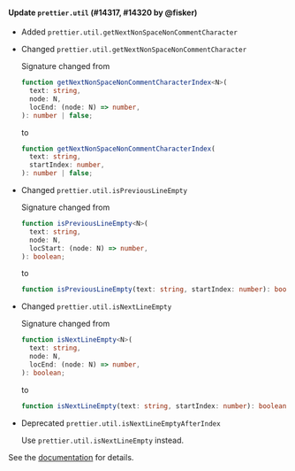 #### Update `prettier.util` (#14317, #14320 by @fisker)

- Added `prettier.util.getNextNonSpaceNonCommentCharacter`
- Changed `prettier.util.getNextNonSpaceNonCommentCharacter`

  Signature changed from

  ```ts
  function getNextNonSpaceNonCommentCharacterIndex<N>(
    text: string,
    node: N,
    locEnd: (node: N) => number,
  ): number | false;
  ```

  to

  ```ts
  function getNextNonSpaceNonCommentCharacterIndex(
    text: string,
    startIndex: number,
  ): number | false;
  ```

- Changed `prettier.util.isPreviousLineEmpty`

  Signature changed from

  ```ts
  function isPreviousLineEmpty<N>(
    text: string,
    node: N,
    locStart: (node: N) => number,
  ): boolean;
  ```

  to

  ```ts
  function isPreviousLineEmpty(text: string, startIndex: number): boolean;
  ```

- Changed `prettier.util.isNextLineEmpty`

  Signature changed from

  ```ts
  function isNextLineEmpty<N>(
    text: string,
    node: N,
    locEnd: (node: N) => number,
  ): boolean;
  ```

  to

  ```ts
  function isNextLineEmpty(text: string, startIndex: number): boolean;
  ```

- Deprecated `prettier.util.isNextLineEmptyAfterIndex`

  Use `prettier.util.isNextLineEmpty` instead.

See the [documentation](https://prettier.io/docs/en/plugins.html#utility-functions) for details.
